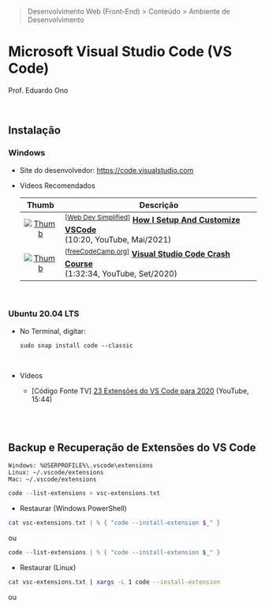 > Desenvolvimento Web (Front-End) > Conteúdo > Ambiente de Desenvolvimento

# Microsoft Visual Studio Code (VS Code)

Prof. Eduardo Ono

<br>

## Instalação

### Windows

* Site do desenvolvedor: https://code.visualstudio.com

* Vídeos Recomendados

  | Thumb | Descrição |
  | :-: | --- |
  | [![Thumb](https://img.youtube.com/vi/VknMxAIbJj4/default.jpg)](https://www.youtube.com/watch?v=VknMxAIbJj4 "How I Setup And Customize VSCode") | <sup>[[Web Dev Simplified]]</sup> [__How I Setup And Customize VSCode__](https://www.youtube.com/watch?v=VknMxAIbJj4) <br> (10:20, YouTube, Mai/2021)
  | [![Thumb](https://img.youtube.com/vi/WPqXP_kLzpo/default.jpg)](https://www.youtube.com/watch?v=WPqXP_kLzpo "Visual Studio Code Crash Course") | <sup>[[freeCodeCamp.org]]</sup> [__Visual Studio Code Crash Course__](https://www.youtube.com/watch?v=WPqXP_kLzpo) <br> (1:32:34, YouTube, Set/2020)

<br>

### Ubuntu 20.04 LTS

* No Terminal, digitar:

  ```
  sudo snap install code --classic
  ```

<br>

* Vídeos

  * [Código Fonte TV] [23 Extensões do VS Code para 2020](https://www.youtube.com/watch?v=tmgpF7Bn3_E) (YouTube, 15:44)

<br>

[Web Dev Simplified]: https://www.youtube.com/c/WebDevSimplified/videos
[freeCodeCamp.org]: https://www.youtube.com/c/Freecodecamp/videos

<br>

## Backup e Recuperação de Extensões do VS Code

```
Windows: %USERPROFILE%\.vscode\extensions
Linux: ~/.vscode/extensions
Mac: ~/.vscode/extensions
```

```powershell
code --list-extensions > vsc-extensions.txt
```

* Restaurar (Windows PowerShell)

```PowerShell
cat vsc-extensions.txt | % { "code --install-extension $_" }
```

ou

```powershell
code --list-extensions | % { "code --install-extension $_" }
```

* Restaurar (Linux)

```sh
cat vsc-extensions.txt | xargs -L 1 code --install-extension
```
ou

<br>

